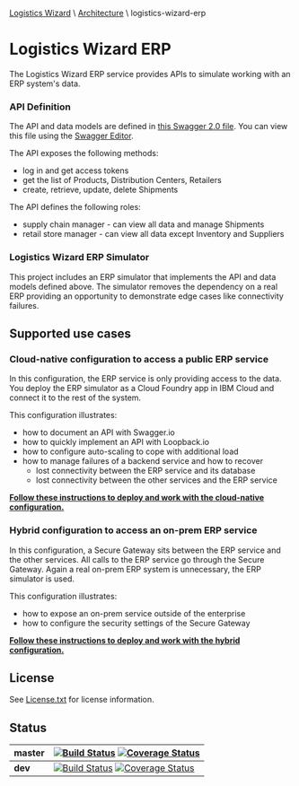 [Logistics Wizard](https://github.com/IBM-Cloud/logistics-wizard/tree/master#logistics-wizard-overview) \ [Architecture](https://github.com/IBM-Cloud/logistics-wizard/tree/master#architecture) \ logistics-wizard-erp

# Logistics Wizard ERP

The Logistics Wizard ERP service provides APIs to simulate working with an ERP system's data.

### API Definition

The API and data models are defined in [this Swagger 2.0 file](spec.yaml). You can view this file using the [Swagger Editor](http://editor.swagger.io/#/?import=https://raw.githubusercontent.com/IBM-Cloud/logistics-wizard-erp/master/spec.yaml
).

The API exposes the following methods:
* log in and get access tokens
* get the list of Products, Distribution Centers, Retailers
* create, retrieve, update, delete Shipments

The API defines the following roles:
* supply chain manager - can view all data and manage Shipments
* retail store manager - can view all data except Inventory and Suppliers

### Logistics Wizard ERP Simulator

This project includes an ERP simulator that implements the API and data models defined above. The simulator removes the dependency on a real ERP providing an opportunity to demonstrate edge cases like connectivity failures.

## Supported use cases

### Cloud-native configuration to access a public ERP service

In this configuration, the ERP service is only providing access to the data. You deploy the ERP simulator as a Cloud Foundry app in IBM Cloud and connect it to the rest of the system.

This configuration illustrates:
* how to document an API with Swagger.io
* how to quickly implement an API with Loopback.io
* how to configure auto-scaling to cope with additional load
* how to manage failures of a backend service and how to recover
  * lost connectivity between the ERP service and its database
  * lost connectivity between the other services and the ERP service

[**Follow these instructions to deploy and work with the cloud-native configuration.**](README-BASIC.md)

### Hybrid configuration to access an on-prem ERP service

In this configuration, a Secure Gateway sits between the ERP service and the other services. All calls to the ERP service go through the Secure Gateway. Again a real on-prem ERP system is unnecessary, the ERP simulator is used.

This configuration illustrates:
* how to expose an on-prem service outside of the enterprise
* how to configure the security settings of the Secure Gateway

[**Follow these instructions to deploy and work with the hybrid configuration.**](README-HYBRID.md)

## License

See [License.txt](License.txt) for license information.

## Status

| **master** | [![Build Status](https://travis-ci.org/IBM-Cloud/logistics-wizard-erp.svg?branch=master)](https://travis-ci.org/IBM-Cloud/logistics-wizard-erp) [![Coverage Status](https://coveralls.io/repos/github/IBM-Cloud/logistics-wizard-erp/badge.svg?branch=master)](https://coveralls.io/github/IBM-Cloud/logistics-wizard-erp?branch=master) |
| ----- | ----- |
| **dev** | [![Build Status](https://travis-ci.org/IBM-Cloud/logistics-wizard-erp.svg?branch=dev)](https://travis-ci.org/IBM-Cloud/logistics-wizard-erp) [![Coverage Status](https://coveralls.io/repos/github/IBM-Cloud/logistics-wizard-erp/badge.svg?branch=dev)](https://coveralls.io/github/IBM-Cloud/logistics-wizard-erp?branch=dev)|

[bluemix_signup_url]: https://console.ng.bluemix.net/?cm_mmc=GitHubReadMe
